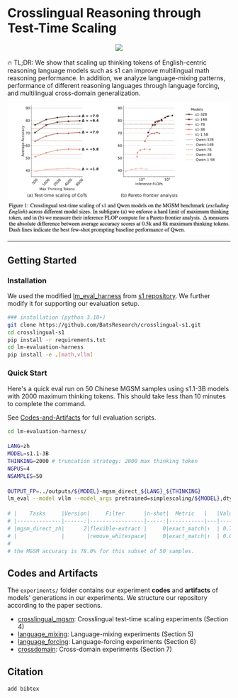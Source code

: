 # Crosslingual Reasoning through Test-Time Scaling

<p align="center">
    <a href="https://arxiv.org/abs/xxx.xxxx"><img src="https://img.shields.io/badge/arxiv-xxx.xxxx-b31b1b?logo=arxiv" /></a>
</p>

🔥 TL;DR: We show that scaling up thinking tokens of English-centric reasoning language models such as s1 can improve multilingual math reasoning performance. In addition, we analyze language-mixing patterns, performance of different reasoning languages through language forcing, and multilingual cross-domain generalization.

<p align="center">
  <img src="figures/crosslingual_mgsm.jpg" alt="Crosslingual MGSM performance" width="800"/>
</p>

---
## Getting Started

### Installation
We used the modified [lm_eval_harness](https://github.com/EleutherAI/lm-evaluation-harness) from [s1 repository](https://github.com/simplescaling/s1/). We further modify it for supporting our evaluation setup.
```bash
### installation (python 3.10+)
git clone https://github.com/BatsResearch/crosslingual-s1.git
cd crosslingual-s1
pip install -r requirements.txt
cd lm-evaluation-harness
pip install -e .[math,vllm]
```

### Quick Start
Here's a quick eval run on 50 Chinese MGSM samples using s1.1-3B models with 2000 maximum thinking tokens. This should take less than 10 minutes to complete the command.

See [Codes-and-Artifacts](#codes-and-artifacts) for full evaluation scripts.

```bash
cd lm-evaluation-harness/

LANG=zh
MODEL=s1.1-3B
THINKING=2000 # truncation strategy: 2000 max thinking token
NGPUS=4
NSAMPLES=50

OUTPUT_FP=../outputs/${MODEL}-mgsm_direct_${LANG}_${THINKING}
lm_eval --model vllm --model_args pretrained=simplescaling/${MODEL},dtype=bfloat16,tensor_parallel_size=${NGPUS} --tasks mgsm_direct_${LANG} --batch_size auto --apply_chat_template --output_path ${OUTPUT_FP} --log_samples --gen_kwargs max_gen_toks=32768,max_tokens_thinking=${THINKING} --limit ${NSAMPLES}

# |    Tasks     |Version|     Filter      |n-shot|  Metric   |   |Value|   |Stderr|
# |--------------|------:|-----------------|-----:|-----------|---|----:|---|------|
# |mgsm_direct_zh|      2|flexible-extract |     0|exact_match|↑  | 0.78|±  |   N/A|
# |              |       |remove_whitespace|     0|exact_match|↑  | 0.00|±  |   N/A|
#
# the MGSM accuracy is 78.0% for this subset of 50 samples.
```

## Codes and Artifacts
The `experiments/` folder contains our experiment **codes** and **artifacts** of models' generations in our experiments. We structure our repository according to the paper sections.
- [crosslingual_mgsm](https://github.com/BatsResearch/crosslingual-s1/tree/main/experiments/crosslingual_mgsm): Crosslingual test-time scaling experiments (Section 4)
- [language_mixing](https://github.com/BatsResearch/crosslingual-s1/tree/main/experiments/language_mixing): Language-mixing experiments (Section 5)
- [language_forcing](https://github.com/BatsResearch/crosslingual-s1/tree/main/experiments/language_forcing): Language-forcing experiments (Section 6)
- [crossdomain](https://github.com/BatsResearch/crosslingual-s1/tree/main/experiments/crossdomain): Cross-domain experiments (Section 7)


## Citation
```
add bibtex
```